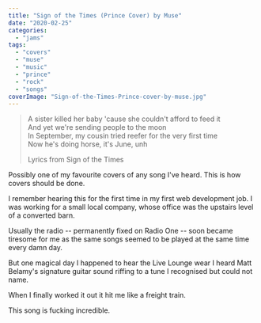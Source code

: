 ```yaml
---
title: "Sign of the Times (Prince Cover) by Muse"
date: "2020-02-25"
categories: 
  - "jams"
tags: 
  - "covers"
  - "muse"
  - "music"
  - "prince"
  - "rock"
  - "songs"
coverImage: "Sign-of-the-Times-Prince-cover-by-muse.jpg"
---
```


> A sister killed her baby 'cause she couldn't afford to feed it  
> And yet we're sending people to the moon  
> In September, my cousin tried reefer for the very first time  
> Now he's doing horse, it's June, unh
> 
> Lyrics from Sign of the Times

Possibly one of my favourite covers of any song I've heard. This is how covers should be done.

I remember hearing this for the first time in my first web development job. I was working for a small local company, whose office was the upstairs level of a converted barn.

Usually the radio -- permanently fixed on Radio One -- soon became tiresome for me as the same songs seemed to be played at the same time every damn day.

But one magical day I happened to hear the Live Lounge wear I heard Matt Belamy's signature guitar sound riffing to a tune I recognised but could not name.

When I finally worked it out it hit me like a freight train.

This song is fucking incredible.
